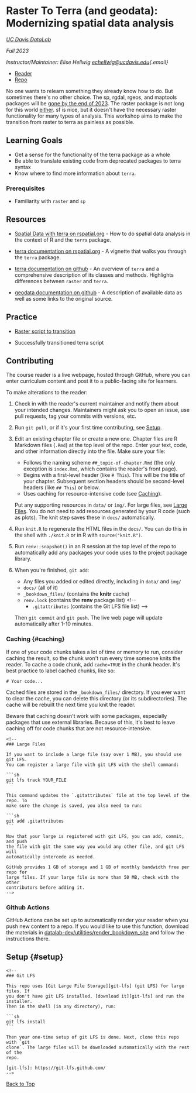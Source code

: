 # Raster To Terra (and geodata): Modernizing spatial data analysis

[*UC Davis DataLab*](https://datalab.ucdavis.edu/)

*Fall 2023*

*Instructor/Maintainer: Elise Hellwig
[echellwig\@ucdavis.edu](mailto:echellwig@ucdavis.edu){.email}*

-   [Reader](https://d-rug.github.io/raster_to_terra/)
-   [Repo](https://github.com/d-rug/raster_to_terra)

No one wants to relearn something they already know how to do. But
sometimes there's no other choice. The sp, rgdal, rgeos, and maptools
packages will be [gone by the end of
2023](https://r-spatial.org/r/2023/05/15/evolution4.html). The raster
package is not long for this world
[either](https://rspatial.org/raster/). sf is nice, but it doesn't have
the necessary raster functionality for many types of analysis. This
workshop aims to make the transition from raster to terra as painless as
possible.

## Learning Goals

-   Get a sense for the functionality of the terra package as a whole
-   Be able to translate existing code from deprecated packages to terra
    syntax
-   Know where to find more information about `terra`.

### Prerequisites

-   Familiarity with `raster` and `sp`

## Resources

-   [Spatial Data with terra on
    rspatial.org](https://rspatial.org/spatial/index.html) - How to do
    spatial data analysis in the context of R and the `terra` package.

-   [terra documentation on
    rspatial.org](https://rspatial.org/pkg/index.html) - A vignette that
    walks you through the `terra` package.

-   [terra documentation on
    github](https://rspatial.github.io/terra/reference/terra-package.html) -
    An overview of `terra` and a comprehensive description of its
    classes and methods. Highlights differences between `raster` and
    `terra`.

-   [geodata documentation on
    github](https://github.com/rspatial/geodata) - A description of
    available data as well as some links to the original source.

## Practice

 - [Raster script to transition](https://github.com/d-rug/raster_to_terra/blob/main/practice_script_raster.R)
 
 - Successfully transitioned terra script

## Contributing

The course reader is a live webpage, hosted through GitHub, where you
can enter curriculum content and post it to a public-facing site for
learners.

To make alterations to the reader:

1.  Check in with the reader's current maintainer and notify them about
    your intended changes. Maintainers might ask you to open an issue,
    use pull requests, tag your commits with versions, etc.

2.  Run `git pull`, or if it's your first time contributing, see
    [Setup](#setup).

3.  Edit an existing chapter file or create a new one. Chapter files are
    R Markdown files (`.Rmd`) at the top level of the repo. Enter your
    text, code, and other information directly into the file. Make sure
    your file:

    -   Follows the naming scheme `##_topic-of-chapter.Rmd` (the only
        exception is `index.Rmd`, which contains the reader's front
        page).
    -   Begins with a first-level header (like `# This`). This will be
        the title of your chapter. Subsequent section headers should be
        second-level headers (like `## This`) or below.
    -   Uses caching for resource-intensive code (see
        [Caching](#caching)).

    Put any supporting resources in `data/` or `img/`. For large files,
    see [Large Files](#large-files). You do not need to add resources
    generated by your R code (such as plots). The knit step saves these
    in `docs/` automatically.

4.  Run `knit.R` to regenerate the HTML files in the `docs/`. You can do
    this in the shell with `./knit.R` or in R with `source("knit.R")`.

5.  Run `renv::snapshot()` in an R session at the top level of the repo
    to automatically add any packages your code uses to the project
    package library.

6.  When you're finished, `git add`:

    -   Any files you added or edited directly, including in `data/` and
        `img/`
    -   `docs/` (all of it)
    -   `_bookdown_files/` (contains the **knitr** cache)
    -   `renv.lock` (contains the **renv** package list) <!--
        - `.gitattributes` (contains the Git LFS file list)
        -->

    Then `git commit` and `git push`. The live web page will update
    automatically after 1-10 minutes.

### Caching {#caching}

If one of your code chunks takes a lot of time or memory to run,
consider caching the result, so the chunk won't run every time someone
knits the reader. To cache a code chunk, add `cache=TRUE` in the chunk
header. It's best practice to label cached chunks, like so:

```{{r YOUR_CHUNK_NAME, cache=TRUE}}
# Your code...
```

Cached files are stored in the `_bookdown_files/` directory. If you ever
want to clear the cache, you can delete this directory (or its
subdirectories). The cache will be rebuilt the next time you knit the
reader.

Beware that caching doesn't work with some packages, especially packages
that use external libraries. Because of this, it's best to leave caching
off for code chunks that are not resource-intensive.

````{=html}
<!--
### Large Files

If you want to include a large file (say over 1 MB), you should use git LFS.
You can register a large file with git LFS with the shell command:

```sh
git lfs track YOUR_FILE
```

This command updates the `.gitattributes` file at the top level of the repo. To
make sure the change is saved, you also need to run:

```sh
git add .gitattributes
```

Now that your large is registered with git LFS, you can add, commit, and push
the file with git the same way you would any other file, and git LFS will
automatically intercede as needed.

GitHub provides 1 GB of storage and 1 GB of monthly bandwidth free per repo for
large files. If your large file is more than 50 MB, check with the other
contributors before adding it.
-->
````

### Github Actions

GitHub Actions can be set up to automatically render your reader when
you push new content to a repo. If you would like to use this function,
download the materials in
[datalab-dev/utilities/render_bookdown_site](https://github.com/datalab-dev/utilities/tree/main/render_bookdown_site)
and follow the instructions there.

## Setup {#setup}

````{=html}
<!--
### Git LFS

This repo uses [Git Large File Storage][git-lfs] (git LFS) for large files. If
you don't have git LFS installed, [download it][git-lfs] and run the installer.
Then in the shell (in any directory), run:

```sh
git lfs install
```

Then your one-time setup of git LFS is done. Next, clone this repo with `git
clone`. The large files will be downloaded automatically with the rest of the
repo.

[git-lfs]: https://git-lfs.github.com/
-->
````

[Back to Top](#top)
